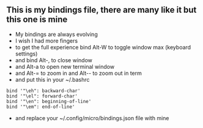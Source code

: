 ## This is my bindings file, there are many like it but this one is mine

- My bindings are always evolving 
- I wish I had more fingers
- to get the full experience bind Alt-W to toggle window max (keyboard settings)
- and bind Alt-, to close  window
- and Alt-a to open new terminal window
- and Alt-= to zoom in and Alt-- to zoom out in term
- and put this in your ~/.bashrc
```
bind '"\eh": backward-char'
bind '"\el": forward-char'
bind '"\en": beginning-of-line'
bind '"\em": end-of-line'
```
- and replace your ~/.config/micro/bindings.json file with mine
